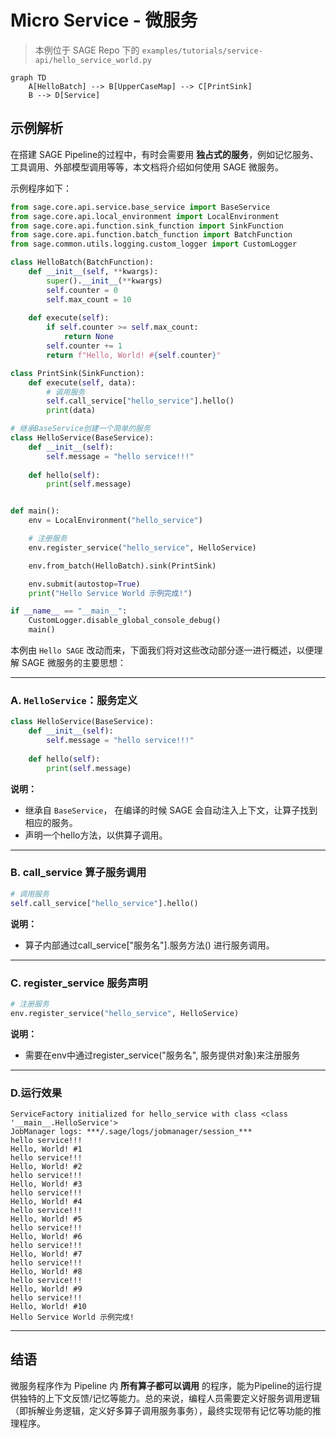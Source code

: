 # Micro Service - 微服务

> 本例位于 SAGE Repo 下的 `examples/tutorials/service-api/hello_service_world.py`

```mermaid
graph TD
    A[HelloBatch] --> B[UpperCaseMap] --> C[PrintSink]
    B --> D[Service]
```

## 示例解析

在搭建 SAGE Pipeline的过程中，有时会需要用 **独占式的服务**，例如记忆服务、工具调用、外部模型调用等等，本文档将介绍如何使用 SAGE 微服务。

示例程序如下：

```Python linenums="1" title="Python"
from sage.core.api.service.base_service import BaseService
from sage.core.api.local_environment import LocalEnvironment
from sage.core.api.function.sink_function import SinkFunction
from sage.core.api.function.batch_function import BatchFunction
from sage.common.utils.logging.custom_logger import CustomLogger

class HelloBatch(BatchFunction):
    def __init__(self, **kwargs):
        super().__init__(**kwargs)
        self.counter = 0
        self.max_count = 10  
    
    def execute(self):
        if self.counter >= self.max_count:
            return None  
        self.counter += 1
        return f"Hello, World! #{self.counter}"

class PrintSink(SinkFunction):
    def execute(self, data):
        # 调用服务
        self.call_service["hello_service"].hello()
        print(data)

# 继承BaseService创建一个简单的服务
class HelloService(BaseService):
    def __init__(self):
        self.message = "hello service!!!"
        
    def hello(self):
        print(self.message)


def main():
    env = LocalEnvironment("hello_service")

    # 注册服务
    env.register_service("hello_service", HelloService)

    env.from_batch(HelloBatch).sink(PrintSink)

    env.submit(autostop=True)
    print("Hello Service World 示例完成!")

if __name__ == "__main__":
    CustomLogger.disable_global_console_debug()
    main()
```

本例由 `Hello SAGE` 改动而来，下面我们将对这些改动部分逐一进行概述，以便理解 SAGE 微服务的主要思想：

---

### **A**. `HelloService`：服务定义

```python
class HelloService(BaseService):
    def __init__(self):
        self.message = "hello service!!!"
        
    def hello(self):
        print(self.message)
```

 **说明：**

 * 继承自 `BaseService`， 在编译的时候 SAGE 会自动注入上下文，让算子找到相应的服务。
 * 声明一个hello方法，以供算子调用。

---

### **B**. call_service 算子服务调用

```Python
# 调用服务
self.call_service["hello_service"].hello()
```

 **说明：**

 * 算子内部通过call_service["服务名"].服务方法() 进行服务调用。

---

### **C**. register_service 服务声明

```python
# 注册服务
env.register_service("hello_service", HelloService)
```

 **说明：**

 * 需要在env中通过register_service("服务名", 服务提供对象)来注册服务


---


### **D**.运行效果


```plaintext
ServiceFactory initialized for hello_service with class <class '__main__.HelloService'>
JobManager logs: ***/.sage/logs/jobmanager/session_***
hello service!!!
Hello, World! #1
hello service!!!
Hello, World! #2
hello service!!!
Hello, World! #3
hello service!!!
Hello, World! #4
hello service!!!
Hello, World! #5
hello service!!!
Hello, World! #6
hello service!!!
Hello, World! #7
hello service!!!
Hello, World! #8
hello service!!!
Hello, World! #9
hello service!!!
Hello, World! #10
Hello Service World 示例完成!
```

---

## 结语

微服务程序作为 Pipeline 内 **所有算子都可以调用** 的程序，能为Pipeline的运行提供独特的上下文反馈/记忆等能力。总的来说，编程人员需要定义好服务调用逻辑（即拆解业务逻辑，定义好多算子调用服务事务），最终实现带有记忆等功能的推理程序。